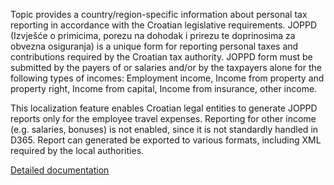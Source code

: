Topic provides a country/region-specific information about personal tax reporting in accordance with the Croatian legislative requirements. JOPPD (Izvješće o primicima, porezu na dohodak i prirezu te doprinosima za obvezna osiguranja) is a unique form for reporting personal taxes and contributions required by the Croatian tax authority. JOPPD form must be submitted by the payers of or salaries and/or by the taxpayers alone for the following types of incomes: Employment income, Income from property and property right, Income from capital, Income from insurance, other income.

This localization feature enables Croatian legal entities to generate JOPPD reports only for the employee travel expenses. Reporting for other income (e.g. salaries, bonuses) is not enabled, since it is not standardly handled in D365. Report can generated be exported to various formats, including XML required by the local authorities.

[Detailed documentation](https://adacta.sharepoint.com/:w:/r/sites/ERP-Product-Development/Shared%20Documents/D365FO%20Localization%20documentation/D365O%20LOC_HR%20JOPPD.docx?d=wcbeb786ca7e8442fa1205f4c2e0163cc&csf=1&e=xnEiEr)